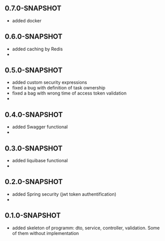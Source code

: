 ## 0.7.0-SNAPSHOT
* added docker

## 0.6.0-SNAPSHOT
* added caching by Redis
* 
## 0.5.0-SNAPSHOT
* added custom security expressions
* fixed a bug with definition of task ownership 
* fixed a bag with wrong time of access token validation
* 
## 0.4.0-SNAPSHOT
* added Swagger functional
* 
## 0.3.0-SNAPSHOT
* added liquibase functional
* 
## 0.2.0-SNAPSHOT
* added Spring security (jwt token authentification)
* 
## 0.1.0-SNAPSHOT
* added skeleton of programm: dto, service, controller, validation. Some of them without implementation
